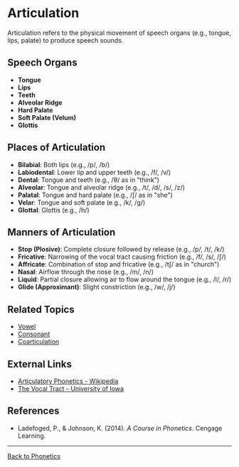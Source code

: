 # Articulation

Articulation refers to the physical movement of speech organs (e.g., tongue, lips, palate) to produce speech sounds.

## Speech Organs

- **Tongue**
- **Lips**
- **Teeth**
- **Alveolar Ridge**
- **Hard Palate**
- **Soft Palate (Velum)**
- **Glottis**

## Places of Articulation

- **Bilabial**: Both lips (e.g., /p/, /b/)
- **Labiodental**: Lower lip and upper teeth (e.g., /f/, /v/)
- **Dental**: Tongue and teeth (e.g., /θ/ as in "think")
- **Alveolar**: Tongue and alveolar ridge (e.g., /t/, /d/, /s/, /z/)
- **Palatal**: Tongue and hard palate (e.g., /ʃ/ as in "she")
- **Velar**: Tongue and soft palate (e.g., /k/, /g/)
- **Glottal**: Glottis (e.g., /h/)

## Manners of Articulation

- **Stop (Plosive)**: Complete closure followed by release (e.g., /p/, /t/, /k/)
- **Fricative**: Narrowing of the vocal tract causing friction (e.g., /f/, /s/, /ʃ/)
- **Affricate**: Combination of stop and fricative (e.g., /tʃ/ as in "church")
- **Nasal**: Airflow through the nose (e.g., /m/, /n/)
- **Liquid**: Partial closure allowing air to flow around the tongue (e.g., /l/, /r/)
- **Glide (Approximant)**: Slight constriction (e.g., /w/, /j/)

## Related Topics

- [Vowel](Vowel.md)
- [Consonant](Consonant.md)
- [Coarticulation](Coarticulation.md)

## External Links

- [Articulatory Phonetics - Wikipedia](https://en.wikipedia.org/wiki/Articulatory_phonetics)
- [The Vocal Tract - University of Iowa](https://soundsofspeech.uiowa.edu/)

## References

- Ladefoged, P., & Johnson, K. (2014). *A Course in Phonetics*. Cengage Learning.

---

[Back to Phonetics](README.md)
